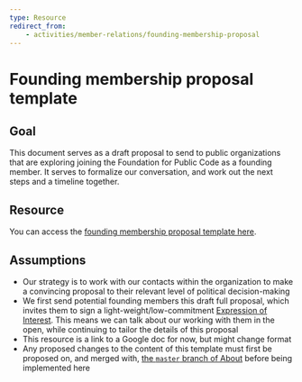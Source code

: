 ```yaml
---
type: Resource
redirect_from:
    - activities/member-relations/founding-membership-proposal
---
```


# Founding membership proposal template

## Goal

This document serves as a draft proposal to send to public organizations that are exploring joining the Foundation for Public Code as a founding member. It serves to formalize our conversation, and work out the next steps and a timeline together.

## Resource

You can access the [founding membership proposal template here](https://docs.google.com/document/d/1icscB-9jPUF2psL1pm8mM_53BKQ5gEIKqmHnsTicKKY/edit?usp=sharing).

## Assumptions

* Our strategy is to work with our contacts within the organization to make a convincing proposal to their relevant level of political decision-making
* We first send potential founding members this draft full proposal, which invites them to sign a light-weight/low-commitment [Expression of Interest](expression-of-interest.md). This means we can talk about our working with them in the open, while continuing to tailor the details of this proposal
* This resource is a link to a Google doc for now, but might change format
* Any proposed changes to the content of this template must first be proposed on, and merged with, [the `master` branch of About](https://github.com/publiccodenet/about/tree/master) before being implemented here

